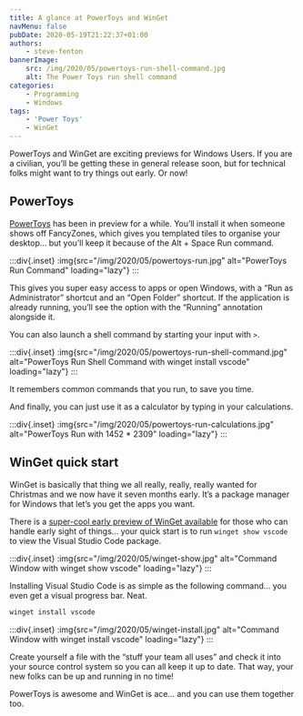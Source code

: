 ```yaml
---
title: A glance at PowerToys and WinGet
navMenu: false
pubDate: 2020-05-19T21:22:37+01:00
authors:
    - steve-fenton
bannerImage:
    src: /img/2020/05/powertoys-run-shell-command.jpg
    alt: The Power Toys run shell command
categories:
    - Programming
    - Windows
tags:
    - 'Power Toys'
    - WinGet
---
```


PowerToys and WinGet are exciting previews for Windows Users. If you are a civilian, you’ll be getting these in general release soon, but for technical folks might want to try things out early. Or now!

## PowerToys

[PowerToys](https://github.com/microsoft/PowerToys/tree/master/src/modules/launcher) has been in preview for a while. You’ll install it when someone shows off FancyZones, which gives you templated tiles to organise your desktop… but you’ll keep it because of the <kb>Alt</kb> + <kb>Space</kb> Run command.

:::div{.inset}
:img{src="/img/2020/05/powertoys-run.jpg" alt="PowerToys Run Command" loading="lazy"}
:::

This gives you super easy access to apps or open Windows, with a “Run as Administrator” shortcut and an “Open Folder” shortcut. If the application is already running, you’ll see the option with the “Running” annotation alongside it.

You can also launch a shell command by starting your input with `>`.

:::div{.inset}
:img{src="/img/2020/05/powertoys-run-shell-command.jpg" alt="PowerToys Run Shell Command with winget install vscode" loading="lazy"}
:::

It remembers common commands that you run, to save you time.

And finally, you can just use it as a calculator by typing in your calculations.

:::div{.inset}
:img{src="/img/2020/05/powertoys-run-calculations.jpg" alt="PowerToys Run with 1452 * 2309" loading="lazy"}
:::

## WinGet quick start

WinGet is basically that thing we all really, really, really wanted for Christmas and we now have it seven months early. It’s a package manager for Windows that let’s you get the apps you want.

There is a [super-cool early preview of WinGet available](https://github.com/microsoft/winget-cli/releases) for those who can handle early sight of things… your quick start is to run `winget show vscode` to view the Visual Studio Code package.

:::div{.inset}
:img{src="/img/2020/05/winget-show.jpg" alt="Command Window with winget show vscode" loading="lazy"}
:::

Installing Visual Studio Code is as simple as the following command… you even get a visual progress bar. Neat.

```cmd
winget install vscode
```

:::div{.inset}
:img{src="/img/2020/05/winget-install.jpg" alt="Command Window with winget install vscode" loading="lazy"}
:::

Create yourself a file with the “stuff your team all uses” and check it into your source control system so you can all keep it up to date. That way, your new folks can be up and running in no time!

PowerToys is awesome and WinGet is ace… and you can use them together too.